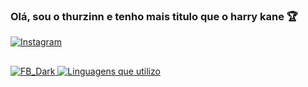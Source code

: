 ### Olá, sou o thurzinn e tenho mais titulo que o harry kane 🏆
[![Instagram](https://img.shields.io/badge/Instagram-E4405F?style=for-the-badge&logo=instagram&logoColor=white
)](https://instagram.com/)

##
<div>
 <a href="https://github.com/DarkDev-ux"
  
  ![FB_Dark](https://github-readme-stats.vercel.app/api?username=thurzzin3B&show_icons=true&theme=dracula)
![Linguagens que utilizo](https://github-readme-stats.vercel.app/api/top-langs/?username=thurzzin3B&layout=compact&theme=dracula)
  </div>



